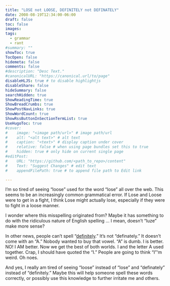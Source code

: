 ```yaml
---
title: "LOSE not LOOSE, DEFINITELY not DEFINATELY"
date: 2008-08-19T12:34:00-06:00
draft: false
toc: false
images:
tags: 
  - grammar
  - rant
#summary: ""
showToc: true
TocOpen: false
hidemeta: false
comments: false
#description: "Desc Text."
#canonicalURL: "https://canonical.url/to/page"
disableHLJS: true # to disable highlightjs
disableShare: false
hideSummary: false
searchHidden: true
ShowReadingTime: true
ShowBreadCrumbs: true
ShowPostNavLinks: true
ShowWordCount: true
ShowRssButtonInSectionTermList: true
UseHugoToc: true
#cover:
#    image: "<image path/url>" # image path/url
#    alt: "<alt text>" # alt text
#    caption: "<text>" # display caption under cover
#    relative: false # when using page bundles set this to true
#    hidden: true # only hide on current single page
#editPost:
#    URL: "https://github.com/<path_to_repo>/content"
#    Text: "Suggest Changes" # edit text
#    appendFilePath: true # to append file path to Edit link

---
```


I’m so tired of seeing “loose” used for the word “lose” all over the web. This seems to be an increasingly common grammatical error. If Lose and Loose were to get in a fight, I think Lose might actually lose, especially if they were to fight in a loose manner.

I wonder where this misspelling originated from? Maybe it has something to do with the ridiculous nature of English spelling … I mean, doesn’t “luze” make more sense?

In other news, people can’t spell “[definitely](http://www.d-e-f-i-n-i-t-e-l-y.com).” It’s not “definately.” It doesn’t come with an “A.” Nobody wanted to buy that vowel. “A” is dumb. I is better. NO! I AM better. Now we get the best of both worlds. I and the letter A used together. Crap, I should have quoted the “I.” People are going to think “I”‘m weird. Oh noes.

And yes, I really am tired of seeing “loose” instead of “lose” and “definately” instead of “definitely.” Maybe this will help someone spell these words correctly, or possibly use this knowledge to further irritate me and others.